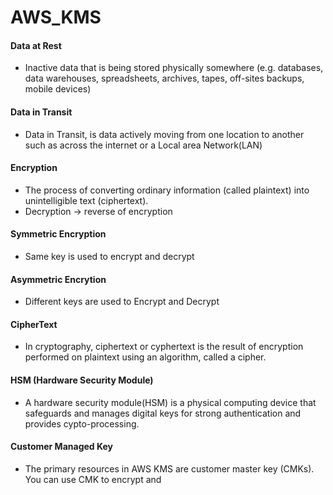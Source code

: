 # AWS_KMS
#### Data at Rest
  * Inactive data that is being stored physically somewhere (e.g. databases, data warehouses, spreadsheets, archives, tapes, off-sites backups, mobile devices)
#### Data in Transit
  * Data in Transit, is data actively moving from one location to another such as across the internet or a Local area Network(LAN)
#### Encryption 
  * The process of converting ordinary information (called plaintext) into unintelligible text (ciphertext).
  * Decryption -> reverse of encryption 
#### Symmetric Encryption
  * Same key is used to encrypt and decrypt
#### Asymmetric Encrytion
  * Different keys are used to Encrypt and Decrypt
#### CipherText 
  * In cryptography, ciphertext or cyphertext is the result of encryption performed on plaintext using an algorithm, called a cipher.
#### HSM (Hardware Security Module)
  * A hardware security module(HSM) is a physical computing device that safeguards and manages digital keys for strong authentication and provides cypto-processing.
#### Customer Managed Key
  * The primary resources in AWS KMS are customer master key (CMKs). You can use CMK to encrypt and 
